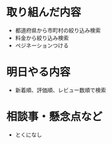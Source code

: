 # 取り組んだ内容
* 都道府県から市町村の絞り込み検索
* 料金から絞り込み検索
* ペジネーションつける

# 明日やる内容
* 新着順、評価順、レビュー数順で検索

# 相談事・懸念点など
* とくになし
